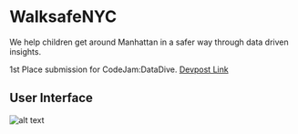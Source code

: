 # WalksafeNYC
We help children get around Manhattan in a safer way through data driven insights.

1st Place submission for CodeJam:DataDive. <a href="http://bit.ly/walksafenyc">Devpost Link</a>

## User Interface
![alt text](https://i.imgur.com/4B99HCf.png)
